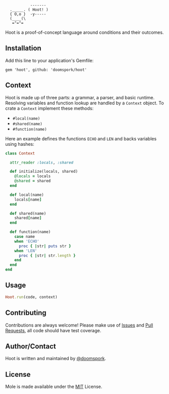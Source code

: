 ```
           -------
  ._____. ( Hoot! )
  { O,o }  -y-----
  (____(\
   ="="=
```

Hoot is a proof-of-concept language around conditions and their outcomes.

## Installation

Add this line to your application's Gemfile:

    gem 'hoot', github: 'doomspork/hoot'

## Context

Hoot is made up of three parts: a grammar, a parser, and basic runtime.  Resolving variables and function lookup are handled by a `Context` object.  To crate a `Context` implement these methods:

+ `#local(name)`
+ `#shared(name)`
+ `#function(name)`

Here an example defines the functions `ECHO` and `LEN` and backs variables using hashes:

```ruby
class Context

  attr_reader :locals, :shared

  def initialize(locals, shared)
    @locals = locals
    @shared = shared
  end

  def local(name)
    locals[name]
  end

  def shared(name)
    shared[name]
  end

  def function(name)
    case name
    when 'ECHO'
      proc { |str| puts str }
    when 'LEN'
      proc { |str| str.length }
    end
  end
end
```

## Usage

```ruby
Hoot.run(code, context)
```

## Contributing

Contributions are always welcome!  Please make use of [Issues](https://github.com/doomspork/hoot/issues) and [Pull Requests](https://github.com/doomspork/hoot/pulls), all code should have test coverage.

## Author/Contact

Hoot is written and maintained by [@doomspork](github.com/doomspork).

## License

Mole is made available under the [MIT](http://opensource.org/licenses/MIT) License.
